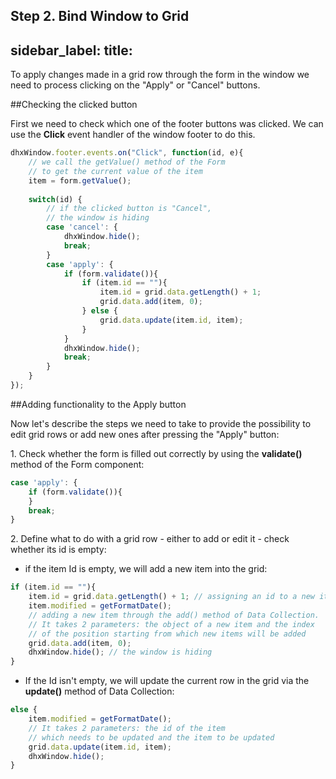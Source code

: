 Step 2. Bind Window to Grid
---
sidebar_label: 
title: 
---          

To apply changes made in a grid row through the form in the window we need to process clicking on the "Apply" or "Cancel" buttons.

##Checking the clicked button

First we need to check which one of the footer buttons was clicked. We can use the <b>Сlick</b> event handler of the window footer to do this.

~~~js
dhxWindow.footer.events.on("Click", function(id, e){
	// we call the getValue() method of the Form 
    // to get the current value of the item
	item = form.getValue(); 
 	
	switch(id) {
    	// if the clicked button is "Cancel", 
        // the window is hiding
    	case 'cancel': {
        	dhxWindow.hide();
            break;   		
		}
        case 'apply': {
			if (form.validate()){
            	if (item.id == ""){
                	item.id = grid.data.getLength() + 1;
                    grid.data.add(item, 0);
           		} else {                       
                    grid.data.update(item.id, item);    
                }
			}
            dhxWindow.hide();        
            break;
		}
	}
});
~~~

##Adding functionality to the Apply button

Now let's describe the steps we need to take to provide the possibility to edit grid rows or add new ones after pressing the "Apply" button:

1\. Check whether the form is filled out correctly by using the <b>validate()</b> method of the Form component:

~~~js
case 'apply': {
	if (form.validate()){
   	}                
    break;
}
~~~

2\. Define what to do with a grid row - either to add or edit it - check whether its id is empty:

- if the item Id is empty, we will add a new item into the grid:

~~~js
if (item.id == ""){
    item.id = grid.data.getLength() + 1; // assigning an id to a new item
    item.modified = getFormatDate();  
    // adding a new item through the add() method of Data Collection. 
    // It takes 2 parameters: the object of a new item and the index 
    // of the position starting from which new items will be added
    grid.data.add(item, 0);     
    dhxWindow.hide(); // the window is hiding
}
~~~

- If the Id isn't empty, we will update the current row in the grid via the <b>update()</b> method of Data Collection:

~~~js
else {                       
    item.modified = getFormatDate(); 
    // It takes 2 parameters: the id of the item 
    // which needs to be updated and the item to be updated
    grid.data.update(item.id, item);     
    dhxWindow.hide();
}
~~~


<div id="tutorial_step">
    <a id="next_step" href="tutorial/binding_components/step3.md"></a>
</div>
